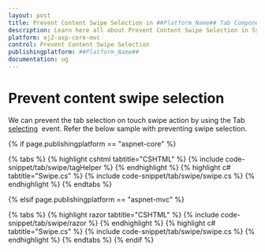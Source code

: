 ```yaml
---
layout: post
title: Prevent Content Swipe Selection in ##Platform_Name## Tab Component
description: Learn here all about Prevent Content Swipe Selection in Syncfusion ##Platform_Name## Tab component of Syncfusion Essential JS 2 and more.
platform: ej2-asp-core-mvc
control: Prevent Content Swipe Selection
publishingplatform: ##Platform_Name##
documentation: ug
---
```



# Prevent content swipe selection

We can prevent the tab selection on touch swipe action by using the Tab [selecting](https://help.syncfusion.com/cr/cref_files/aspnetcore-js2/aspnetcore/Syncfusion.EJ2~Syncfusion.EJ2.Navigations.Tab~Selecting.html) &nbsp;event. Refer the below sample with preventing swipe selection.

{% if page.publishingplatform == "aspnet-core" %}

{% tabs %}
{% highlight cshtml tabtitle="CSHTML" %}
{% include code-snippet/tab/swipe/tagHelper %}
{% endhighlight %}
{% highlight c# tabtitle="Swipe.cs" %}
{% include code-snippet/tab/swipe/swipe.cs %}
{% endhighlight %}
{% endtabs %}

{% elsif page.publishingplatform == "aspnet-mvc" %}

{% tabs %}
{% highlight razor tabtitle="CSHTML" %}
{% include code-snippet/tab/swipe/razor %}
{% endhighlight %}
{% highlight c# tabtitle="Swipe.cs" %}
{% include code-snippet/tab/swipe/swipe.cs %}
{% endhighlight %}
{% endtabs %}
{% endif %}

